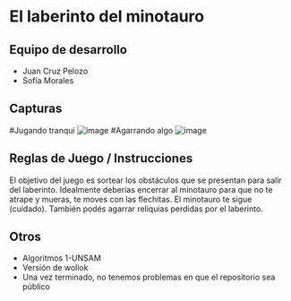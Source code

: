 # El laberinto del minotauro

## Equipo de desarrollo

- Juan Cruz Pelozo
- Sofía Morales 

## Capturas

#Jugando tranqui
![image](https://user-images.githubusercontent.com/76799345/197884188-0a6fcbc1-2ee7-4a3a-8a80-e24f01b88717.png)
#Agarrando algo
![image](https://user-images.githubusercontent.com/76799345/197884280-557dad73-e326-4a37-b003-a682cc5be938.png)


## Reglas de Juego / Instrucciones
El objetivo del juego es sortear los obstáculos que se presentan para salir del laberinto. Idealmente deberías encerrar al minotauro
para que no te atrape y mueras, te moves con las flechitas. El minotauro te sigue (cuidado). También podés agarrar reliquias perdidas por el laberinto.

## Otros

- Algoritmos 1-UNSAM
- Versión de wollok
- Una vez terminado, no tenemos problemas en que el repositorio sea público
